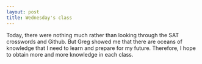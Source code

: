 ```yaml
---
layout: post
title: Wednesday's class
---
```

Today, there were nothing much rather than looking through the SAT crosswords and Github. But Greg showed me that there are oceans of knowledge that I need to learn and prepare for my future. Therefore, I hope to obtain more and more knowledge in each class.
